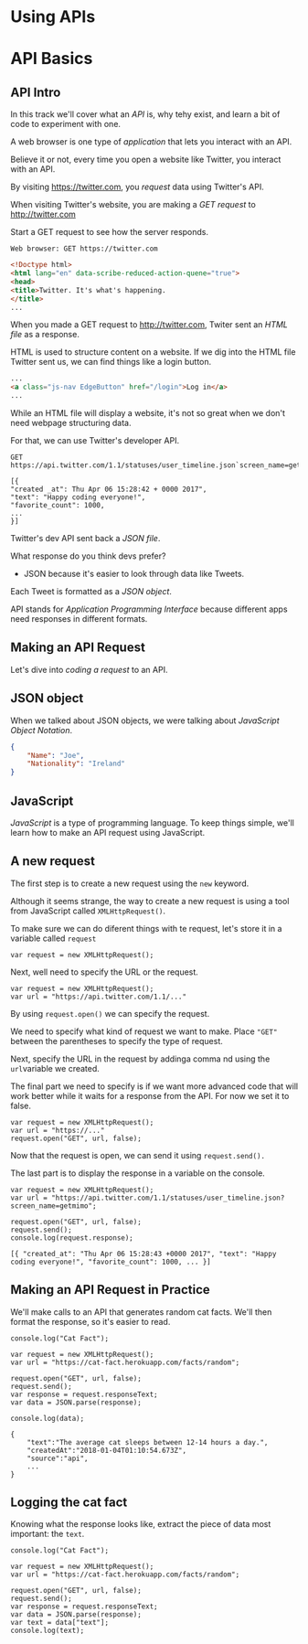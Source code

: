 # Using APIs

# API Basics

## API Intro

In this track we'll cover what an *API* is, why tehy exist, and learn a bit of code to experiment with one.

A web browser is one type of *application* that lets you interact with an API.

Believe it or not, every time you open a website like Twitter, you interact with an API.

By visiting https://twitter.com, you *request* data using Twitter's API.

When visiting Twitter's website, you are making a *GET request* to http://twitter.com

Start a GET request to see how the server responds.

```
Web browser: GET https://twitter.com
```
```HTML
<!Doctype html>
<html lang="en" data-scribe-reduced-action-quene="true">
<head>
<title>Twitter. It's what's happening.
</title>
...
```
When you made a GET request to http://twitter.com, Twiter sent an *HTML file* as a response.

HTML is used to structure content on a website. If we dig into the HTML file Twitter sent us, we can find things like a login button.

```HTML
...
<a class="js-nav EdgeButton" href="/login">Log in</a>
...
```

While an HTML file will display a website, it's not so great when we don't need webpage structuring data.

For that, we can use Twitter's developer API.

```
GET https://api.twitter.com/1.1/statuses/user_timeline.json`screen_name=getmimo
```

```
[{
"created _at": Thu Apr 06 15:28:42 + 0000 2017",
"text": "Happy coding everyone!",
"favorite_count": 1000,
...
}]
```
Twitter's dev API sent back a *JSON file*.

What response do you think devs prefer?
* JSON because it's easier to look through data like Tweets.

Each Tweet is formatted as a *JSON object*.

API stands for *Application Programming Interface* because different apps need responses in different formats.

## Making an API Request
Let's dive into *coding a request* to an API.
## JSON object
When we talked about JSON objects, we were talking about *JavaScript Object Notation*.
```JSON
{
    "Name": "Joe",
    "Nationality": "Ireland"
}
```
## JavaScript
*JavaScript* is a type of programming language. To keep things simple, we'll learn how to make an API request using JavaScript.

## A new request
The first step is to create a new request using the `new` keyword.

Although it seems strange, the way to create a new request is using a tool from JavaScript called `XMLHttpRequest()`.

To make sure we can do diferent things with te request, let's store it in a variable called `request`
```JS
var request = new XMLHttpRequest();
```

Next, well need to specify the URL or the request.

```JS
var request = new XMLHttpRequest();
var url = "https://api.twitter.com/1.1/..."
```

By using `request.open()` we can specify the request.

We need to specify what kind of request we want to make.
Place `"GET"` between the parentheses to specify the type of request.

Next, specify the URL in the request by addinga comma nd using the `url`variable we created.

The final part we need to specify is if we want more advanced code that will work better while it waits for a response from the API. For now we set it to false.
```JS
var request = new XMLHttpRequest();
var url = "https://..."
request.open("GET", url, false);
```

Now that the request is open, we can send it using `request.send().`

The last part is to display the response in a variable on the console.

```JS
var request = new XMLHttpRequest();
var url = "https://api.twitter.com/1.1/statuses/user_timeline.json?screen_name=getmimo";

request.open("GET", url, false);
request.send();
console.log(request.response);
```
```
[{ "created_at": "Thu Apr 06 15:28:43 +0000 2017", "text": "Happy coding everyone!", "favorite_count": 1000, ... }]
```
## Making an API Request in Practice

We'll make calls to an API that generates random cat facts.
We'll then format the response, so it's easier to read.

```JS
console.log("Cat Fact");

var request = new XMLHttpRequest();
var url = "https://cat-fact.herokuapp.com/facts/random";

request.open("GET", url, false);
request.send();
var response = request.responseText;
var data = JSON.parse(response);

console.log(data);
```
```
{
    "text":"The average cat sleeps between 12-14 hours a day.",
    "createdAt":"2018-01-04T01:10:54.673Z",
    "source":"api",
    ...
}
```
## Logging the cat fact
Knowing what the response looks like, extract the piece of data most important: the `text`.

```JS
console.log("Cat Fact");

var request = new XMLHttpRequest();
var url = "https://cat-fact.herokuapp.com/facts/random";

request.open("GET", url, false);
request.send();
var response = request.responseText;
var data = JSON.parse(response);
var text = data["text"];
console.log(text);
```
